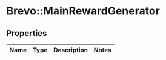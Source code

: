# Brevo::MainRewardGenerator

## Properties
Name | Type | Description | Notes
------------ | ------------- | ------------- | -------------


